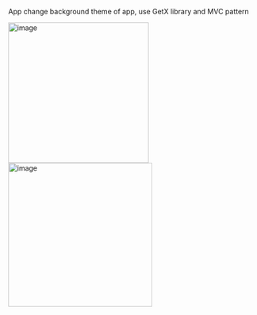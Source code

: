 App change background theme of app, use GetX library and MVC pattern

<img width="283" alt="image" src="https://github.com/user-attachments/assets/d707470c-bb9e-410c-8f11-9875196a614b">
<img width="290" alt="image" src="https://github.com/user-attachments/assets/5a746b48-56a2-4962-9546-3ae02e771943">
